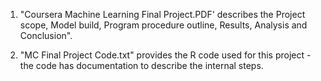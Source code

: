 
1. "Coursera Machine Learning Final Project.PDF' describes the Project scope, Model build, Program procedure outline, Results, Analysis and Conclusion".

2. "MC Final Project Code.txt" provides the R code used for this project - the code has documentation to describe the internal steps.

